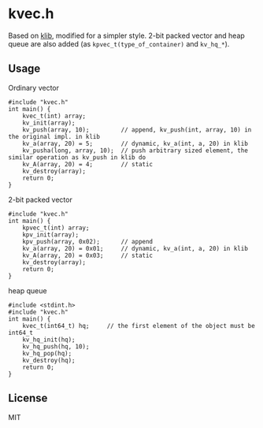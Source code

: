 # kvec.h

Based on [klib](https://github.com/attractivechaos/klib), modified for a simpler style. 2-bit packed vector and heap queue are also added (as `kpvec_t(type_of_container)` and `kv_hq_*`).

## Usage

Ordinary vector

```
#include "kvec.h"
int main() {
	kvec_t(int) array;
	kv_init(array);
	kv_push(array, 10);			// append, kv_push(int, array, 10) in the original impl. in klib
	kv_a(array, 20) = 5;		// dynamic, kv_a(int, a, 20) in klib
	kv_pusha(long, array, 10);	// push arbitrary sized element, the similar operation as kv_push in klib do
	kv_A(array, 20) = 4;		// static
	kv_destroy(array);
	return 0;
}
```

2-bit packed vector

```
#include "kvec.h"
int main() {
	kpvec_t(int) array;
	kpv_init(array);
	kpv_push(array, 0x02);		// append
	kv_a(array, 20) = 0x01;		// dynamic, kv_a(int, a, 20) in klib
	kv_A(array, 20) = 0x03;		// static
	kv_destroy(array);
	return 0;
}
```

heap queue

```
#include <stdint.h>
#include "kvec.h"
int main() {
	kvec_t(int64_t) hq;		// the first element of the object must be int64_t
	kv_hq_init(hq);
	kv_hq_push(hq, 10);
	kv_hq_pop(hq);
	kv_destroy(hq);
	return 0;
}
```

## License

MIT
